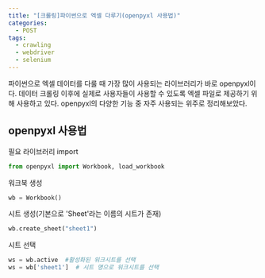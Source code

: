 ```yaml
---
title: "[크롤링]파이썬으로 엑셀 다루기(openpyxl 사용법)"
categories:
  - POST
tags:
  - crawling
  - webdriver
  - selenium
---
```


파이썬으로 엑셀 데이터를 다룰 때 가장 많이 사용되는 라이브러리가 바로 openpyxl이다. 데이터 크롤링 이후에 실제로 사용자들이 사용할 수 있도록 엑셀 파일로 제공하기 위해 사용하고 있다. openpyxl의 다양한 기능 중 자주 사용되는 위주로 정리해보았다. 

## openpyxl 사용법

필요 라이브러리 import

```python
from openpyxl import Workbook, load_workbook
```

워크북 생성

```python
wb = Workbook()
```

시트 생성(기본으로 'Sheet'라는 이름의 시트가 존재)

```python
wb.create_sheet("sheet1")
```

시트 선택

```python
ws = wb.active  #활성화된 워크시트를 선택
ws = wb['sheet1']  # 시트 명으로 워크시트를 선택
```

